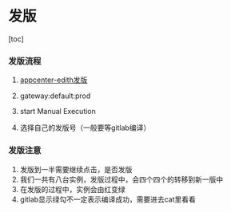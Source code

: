 # 发版

[toc]



### 发版流程

1. [appcenter-edith发版](https://appcenter.xiaohongshu.com/#/applications/snsthemis/executions)

2. gateway:default:prod

3. start Manual Execution

4. 选择自己的发版号（一般要等gitlab编译）



### 发版注意

1. 发版到一半需要继续点击，是否发版
2. 我们一共有八台实例，发版过程中，会四个四个的转移到新一版中
3. 在发版的过程中，实例会由红变绿
4. gitlab显示绿勾不一定表示编译成功，需要进去cat里看看
